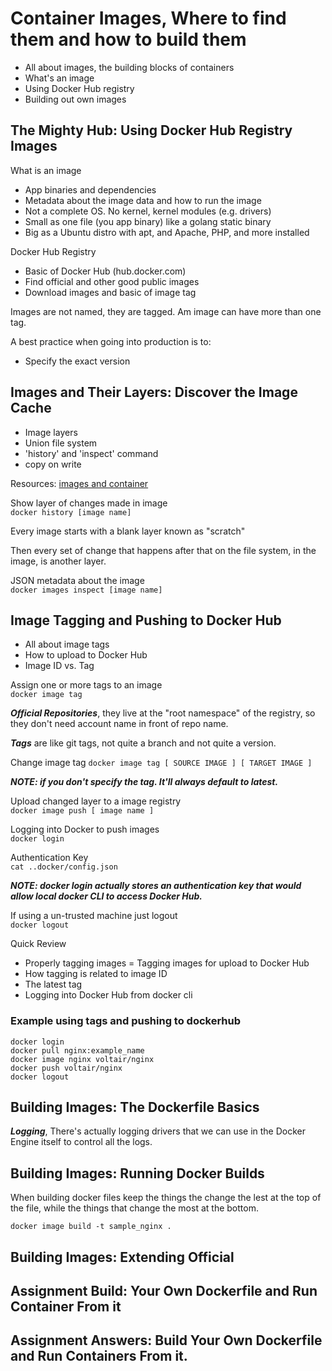 # Container Images, Where to find them and how to build them

- All about images, the building blocks of containers
- What's an image
- Using Docker Hub registry
- Building out own images

## The Mighty Hub: Using Docker Hub Registry Images

 What is an image  

- App binaries and dependencies
- Metadata about the image data and how to run the image
- Not a complete OS. No kernel, kernel modules (e.g. drivers)
- Small as one file (you app binary) like a golang static binary
- Big as a Ubuntu distro with apt, and Apache, PHP, and more installed

Docker Hub Registry  

- Basic of Docker Hub (hub.docker.com)
- Find official and other good public images
- Download images and basic of image tag

Images are not named, they are tagged. Am image can have more than one tag.  

A best practice when going into production is to:  
- Specify the exact version

## Images and Their Layers: Discover the Image Cache
- Image layers
- Union file system
- 'history' and 'inspect' command
- copy on write

Resources:
[images and container](https://docs.docker.com/engine/userguide/storagedriver/imagesandcontainers/)

Show layer of changes made in image  
`docker history [image name]`  

Every image starts with a blank layer known as "scratch"  

Then every set of change that happens after that on the file system, in the image, is another layer.  

JSON metadata about the image  
`docker images inspect [image name]`

## Image Tagging and Pushing to Docker Hub
- All about image tags
- How to upload to Docker Hub
- Image ID vs. Tag

Assign one or more tags to an image  
`docker image tag`

***Official Repositories***, they live at the "root namespace" of the registry, so they don't need account name in front of repo name.

***Tags*** are like git tags, not quite a branch and not quite a version.  

Change image tag
`docker image tag [ SOURCE IMAGE ] [ TARGET IMAGE ]`

***NOTE: if you don't specify the tag. It'll always default to latest.***

Upload changed layer to a image registry  
`docker image push [ image name ]`  

Logging into Docker to push images  
`docker login`  

Authentication Key  
`cat ..docker/config.json`  

***NOTE: docker login actually stores an authentication key that would allow local docker CLI to access Docker Hub.***

If using a un-trusted machine just logout    
`docker logout`

Quick Review
- Properly tagging images
= Tagging images for upload to Docker Hub
- How tagging is related to image ID
- The latest tag
- Logging into Docker Hub from docker cli

### Example using tags and pushing to dockerhub
```
docker login
docker pull nginx:example_name
docker image nginx voltair/nginx
docker push voltair/nginx
docker logout
```

## Building Images: The Dockerfile Basics
***Logging***, There's actually logging drivers that we can use in the Docker Engine itself to control all the logs.


## Building Images: Running Docker Builds
When building docker files keep the things the change the lest at the top of the file, while the things that change the most at the bottom.

`docker image build -t sample_nginx .`


## Building Images: Extending Official

## Assignment Build: Your Own Dockerfile and Run Container From it



## Assignment Answers: Build Your Own Dockerfile and Run Containers From it.
